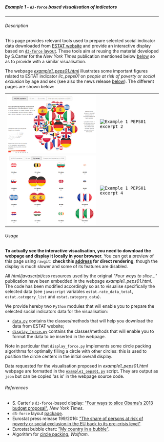 ##### Example 1 - `d3-force` based visualisation of indicators

<hr size="5" style="color:black;background-color:black;" />

###### <a name="About"></a>Description

This page provides relevant tools used to prepare selected social indicator data downloaded from [ESTAT website](http://ec.europa.eu/eurostat/data/database) and provide an interactive display based on [`d3-force` layout](https://github.com/d3/d3-force). These tools aim at reusing the material developed by S.Carter for the _New York Times_ publication mentioned below [below](#References) so as to provide with a similar visualisation.

The webpage [_example1_peps01.html_](https://github.com/eurostat/d3ex4es/blob/master/example1/example1_peps01.html) illustrates some important figures related to ESTAT indicator _ilc_peps01_ on *people at risk of poverty or social exclusion* by age and sex (see also the  news release [below](#References)). The different pages are shown below:
<table>
<tr>
<td><kbd><img src="example1_peps01_excerpt1.png" alt="Example 1 PEPS01 excerpt 1" width="400"> </kbd></td>
<td><kbd><img src="example2_peps01_excerpt2.png" alt="Example 1 PEPS01 excerpt 2" width="400"> </kbd></td>
</tr>
<tr>
<td><kbd><img src="example1_peps01_excerpt3.png" alt="Example 1 PEPS01 excerpt 3" width="400"> </kbd></td>
<td><kbd><img src="example2_peps01_excerpt4.png" alt="Example 1 PEPS01 excerpt 4" width="400"> </kbd></td>
</tr>
</table>

###### <a name="Usage"></a>Usage

**To actually see the interactive visualisation, you need to download the webpage and display it locally in your browser.** You can get a preview of this page using `rawgit`: **check this [address](https://cdn.rawgit.com/eurostat/d3ex4es/01d12b8f/example1/example1_peps01.html) for direct rendering**, though the display is much slower and some of its features are disabled.

All _html/javascript/css_ resources used by the original _"Four ways to slice..."_ publication have been embedded in the webpage _example1_peps01.html_. The code has been modified accordingly so as to visualise  specifically the selected data  (see `javascript` variables `estat.rate_data_total`, `estat.category_list` and `estat.category_data`).

We provide hereby two `Python` modules that will enable you to prepare the selected social indicators data for the visualisation:
* [`data.py`](https://github.com/eurostat/d3force4EUSILC/blob/master/data.py) contains the classes/methods that will help you download the data from ESTAT website;
* [`display_force.py`](https://github.com/eurostat/d3force4EUSILC/blob/master/display.py) contains the classes/methods that will enable you to format the data to be inserted in the webpage.

Note in particular that `display_force.py` implements some circle packing algorithms for optimally filling a circle with other circles: this is used to position the circle centers in the initial overall display. 

Data requested for the visualisation proposed in _example1_peps01.html_ webpage are formatted in the [`example1_peps01.py`](https://github.com/eurostat/d3ex4es/blob/master/example1/example1_peps01.py) script. They are output as `json` but can be copied 'as is' in the webpage source code.

###### <a name="References"></a>References

* S. Carter's `d3-force`-based display: ["Four ways to slice Obama's 2013 budget proposal"](http://www.nytimes.com/interactive/2012/02/13/us/politics/2013-budget-proposal-graphic.html), _New York Times_.
* `d3-force` layout [package](https://github.com/d3/d3-force).
* Eurostat press release 199/2016: ["The share of persons at risk of poverty or social exclusion in the EU back to its pre-crisis level"](http://ec.europa.eu/eurostat/documents/2995521/7695750/3-17102016-BP-EN.pdf).
* Eurostat bubble chart: ["My country in a bubble"](http://ec.europa.eu/eurostat/cache/BubbleChart/).
* Algorithm for [circle packing](http://mathworld.wolfram.com/CirclePacking.html), _Wolfram_.
